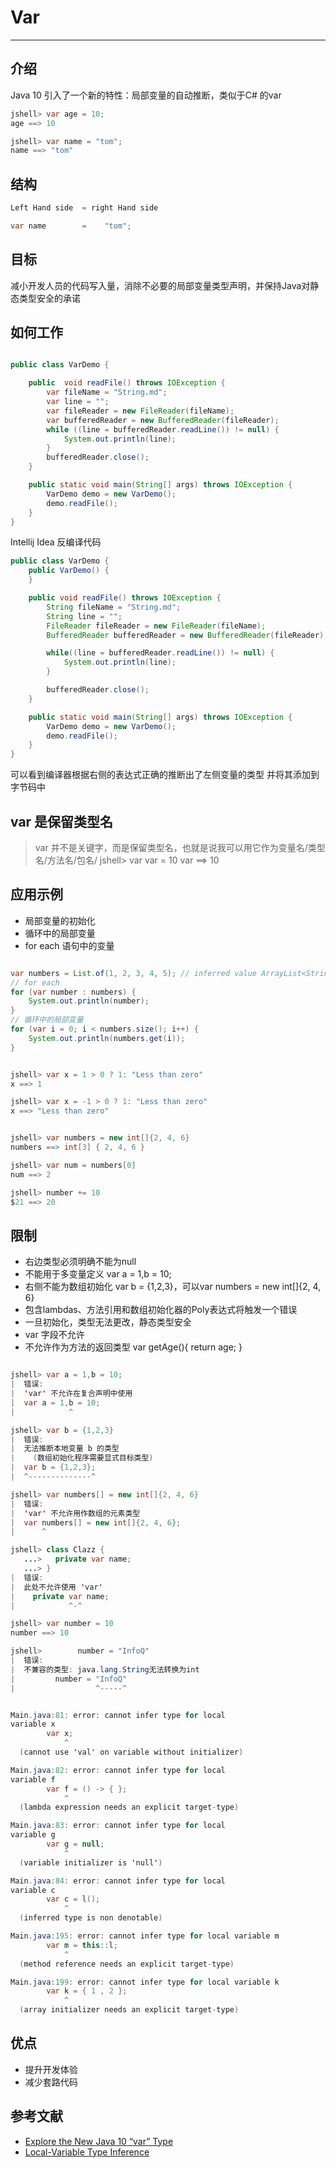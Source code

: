 # Var 
___
## 介绍
Java 10 引入了一个新的特性：局部变量的自动推断，类似于C# 的var

```java
jshell> var age = 10;
age ==> 10

jshell> var name = "tom";
name ==> "tom"
```
## 结构
```java
Left Hand side  = right Hand side

var name        =    "tom";
```
## 目标
减小开发人员的代码写入量，消除不必要的局部变量类型声明，并保持Java对静态类型安全的承诺

## 如何工作

```java

public class VarDemo {

    public  void readFile() throws IOException {
        var fileName = "String.md";
        var line = "";
        var fileReader = new FileReader(fileName);
        var bufferedReader = new BufferedReader(fileReader);
        while ((line = bufferedReader.readLine()) != null) {
            System.out.println(line);
        }
        bufferedReader.close();
    }

    public static void main(String[] args) throws IOException {
        VarDemo demo = new VarDemo();
        demo.readFile();
    }
}
```
Intellij Idea 反编译代码
```java
public class VarDemo {
    public VarDemo() {
    }

    public void readFile() throws IOException {
        String fileName = "String.md";
        String line = "";
        FileReader fileReader = new FileReader(fileName);
        BufferedReader bufferedReader = new BufferedReader(fileReader);

        while((line = bufferedReader.readLine()) != null) {
            System.out.println(line);
        }

        bufferedReader.close();
    }

    public static void main(String[] args) throws IOException {
        VarDemo demo = new VarDemo();
        demo.readFile();
    }
}
```
可以看到编译器根据右侧的表达式正确的推断出了左侧变量的类型 并将其添加到字节码中

## var 是保留类型名
 > var 并不是关键字，而是保留类型名，也就是说我可以用它作为变量名/类型名/方法名/包名/
 > jshell> var var = 10
 > var ==> 10

## 应用示例
- 局部变量的初始化
- 循环中的局部变量
- for each  语句中的变量

```java

var numbers = List.of(1, 2, 3, 4, 5); // inferred value ArrayList<String>
// for each 
for (var number : numbers) {
	System.out.println(number);
}
// 循环中的局部变量
for (var i = 0; i < numbers.size(); i++) {
	System.out.println(numbers.get(i));
}


jshell> var x = 1 > 0 ? 1: "Less than zero"
x ==> 1

jshell> var x = -1 > 0 ? 1: "Less than zero"
x ==> "Less than zero"


jshell> var numbers = new int[]{2, 4, 6}
numbers ==> int[3] { 2, 4, 6 }

jshell> var num = numbers[0]
num ==> 2

jshell> number += 10
$21 ==> 20


```
 
## 限制

- 右边类型必须明确不能为null
- 不能用于多变量定义  var a = 1,b = 10;
- 右侧不能为数组初始化  var b = {1,2,3}，可以var numbers = new int[]{2, 4, 6}
- 包含lambdas、方法引用和数组初始化器的Poly表达式将触发一个错误
- 一旦初始化，类型无法更改，静态类型安全
- var 字段不允许
- 不允许作为方法的返回类型  var getAge(){ return age; }
```java

jshell> var a = 1,b = 10;
|  错误:
|  'var' 不允许在复合声明中使用
|  var a = 1,b = 10;
|            ^

jshell> var b = {1,2,3}
|  错误:
|  无法推断本地变量 b 的类型
|    (数组初始化程序需要显式目标类型)
|  var b = {1,2,3};
|  ^--------------^

jshell> var numbers[] = new int[]{2, 4, 6}
|  错误:
|  'var' 不允许用作数组的元素类型
|  var numbers[] = new int[]{2, 4, 6};
|      ^

jshell> class Clazz {
   ...>   private var name;
   ...> }
|  错误:
|  此处不允许使用 'var'
|    private var name;
|            ^-^

jshell> var number = 10
number ==> 10

jshell>        number = "InfoQ"
|  错误:
|  不兼容的类型: java.lang.String无法转换为int
|         number = "InfoQ"
|                  ^-----^


Main.java:81: error: cannot infer type for local
variable x
        var x;
            ^
  (cannot use 'val' on variable without initializer)

Main.java:82: error: cannot infer type for local
variable f
        var f = () -> { };
            ^
  (lambda expression needs an explicit target-type) 

Main.java:83: error: cannot infer type for local
variable g
        var g = null;
            ^
  (variable initializer is 'null')

Main.java:84: error: cannot infer type for local
variable c
        var c = l();
            ^
  (inferred type is non denotable)

Main.java:195: error: cannot infer type for local variable m
        var m = this::l;
            ^
  (method reference needs an explicit target-type)

Main.java:199: error: cannot infer type for local variable k
        var k = { 1 , 2 };
            ^
  (array initializer needs an explicit target-type)
```
## 优点
- 提升开发体验
- 减少套路代码


## 参考文献
- [Explore the New Java 10 “var” Type](https://www.infoq.com/articles/java-10-var-type?utm_campaign=rightbar_v2&utm_source=infoq&utm_medium=articles_link&utm_content=link_text)
- [Local-Variable Type Inference](http://openjdk.java.net/jeps/286)
